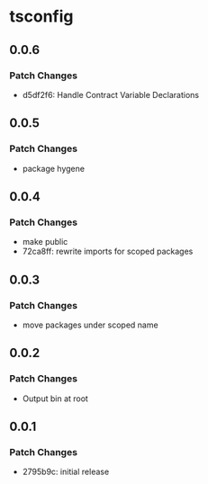 # tsconfig

## 0.0.6

### Patch Changes

- d5df2f6: Handle Contract Variable Declarations

## 0.0.5

### Patch Changes

- package hygene

## 0.0.4

### Patch Changes

- make public
- 72ca8ff: rewrite imports for scoped packages

## 0.0.3

### Patch Changes

- move packages under scoped name

## 0.0.2

### Patch Changes

- Output bin at root

## 0.0.1

### Patch Changes

- 2795b9c: initial release
